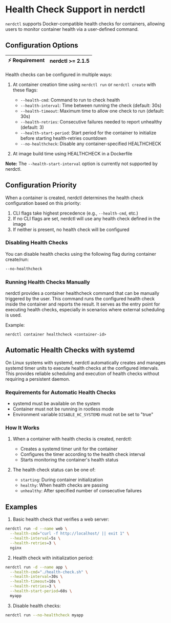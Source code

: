 # Health Check Support in nerdctl

`nerdctl` supports Docker-compatible health checks for containers, allowing users to monitor container health via a user-defined command.

## Configuration Options
| :zap: Requirement | nerdctl >= 2.1.5 |
|-------------------|----------------|

Health checks can be configured in multiple ways:

1. At container creation time using `nerdctl run` or `nerdctl create` with these flags:
   - `--health-cmd`: Command to run to check health
   - `--health-interval`: Time between running the check (default: 30s)
   - `--health-timeout`: Maximum time to allow one check to run (default: 30s)
   - `--health-retries`: Consecutive failures needed to report unhealthy (default: 3)
   - `--health-start-period`: Start period for the container to initialize before starting health-retries countdown
   - `--no-healthcheck`: Disable any container-specified HEALTHCHECK

2. At image build time using HEALTHCHECK in a Dockerfile

**Note:** The `--health-start-interval` option is currently not supported by nerdctl.

## Configuration Priority

When a container is created, nerdctl determines the health check configuration based on this priority:

1. CLI flags take highest precedence (e.g., `--health-cmd`, etc.)
2. If no CLI flags are set, nerdctl will use any health check defined in the image
3. If neither is present, no health check will be configured

### Disabling Health Checks

You can disable health checks using the following flag during container create/run:

```bash
--no-healthcheck
```

### Running Health Checks Manually

nerdctl provides a container healthcheck command that can be manually triggered by the user. This command runs the
configured health check inside the container and reports the result. It serves as the entry point for executing
health checks, especially in scenarios where external scheduling is used.

Example:
```
nerdctl container healthcheck <container-id>
```

## Automatic Health Checks with systemd

On Linux systems with systemd, nerdctl automatically creates and manages systemd timer units to execute health checks at the configured intervals. This provides reliable scheduling and execution of health checks without requiring a persistent daemon.

### Requirements for Automatic Health Checks

- systemd must be available on the system
- Container must not be running in rootless mode
- Environment variable `DISABLE_HC_SYSTEMD` must not be set to "true"

### How It Works

1. When a container with health checks is created, nerdctl:
   - Creates a systemd timer unit for the container
   - Configures the timer according to the health check interval
   - Starts monitoring the container's health status

2. The health check status can be one of:
   - `starting`: During container initialization
   - `healthy`: When health checks are passing
   - `unhealthy`: After specified number of consecutive failures
## Examples

1. Basic health check that verifies a web server:
```bash
nerdctl run -d --name web \
  --health-cmd="curl -f http://localhost/ || exit 1" \
  --health-interval=5s \
  --health-retries=3 \
  nginx
```

2. Health check with initialization period:
```bash
nerdctl run -d --name app \
  --health-cmd="./health-check.sh" \
  --health-interval=30s \
  --health-timeout=10s \
  --health-retries=3 \
  --health-start-period=60s \
  myapp
```

3. Disable health checks:
```bash
nerdctl run --no-healthcheck myapp
```
